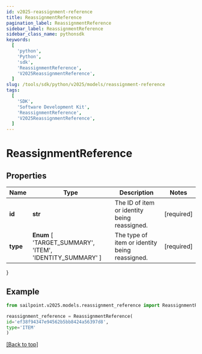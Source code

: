 ```yaml
---
id: v2025-reassignment-reference
title: ReassignmentReference
pagination_label: ReassignmentReference
sidebar_label: ReassignmentReference
sidebar_class_name: pythonsdk
keywords:
  [
    'python',
    'Python',
    'sdk',
    'ReassignmentReference',
    'V2025ReassignmentReference',
  ]
slug: /tools/sdk/python/v2025/models/reassignment-reference
tags:
  [
    'SDK',
    'Software Development Kit',
    'ReassignmentReference',
    'V2025ReassignmentReference',
  ]
---
```


# ReassignmentReference

## Properties

| Name | Type | Description | Notes |
| --- | --- | --- | --- |
| **id** | **str** | The ID of item or identity being reassigned. | [required] |
| **type** | **Enum** [ 'TARGET_SUMMARY', 'ITEM', 'IDENTITY_SUMMARY' ] | The type of item or identity being reassigned. | [required] |

}

## Example

```python
from sailpoint.v2025.models.reassignment_reference import ReassignmentReference

reassignment_reference = ReassignmentReference(
id='ef38f94347e94562b5bb8424a56397d8',
type='ITEM'
)

```

[[Back to top]](#)
